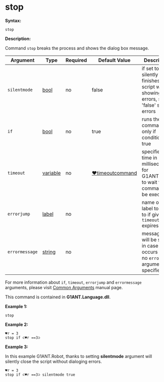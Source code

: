 # stop

**Syntax:**

```G1ANT
stop
```

**Description:**

Command `stop` breaks the process and shows the dialog box message.

| Argument | Type | Required | Default Value | Description |
| -------- | ---- | -------- | ------------- | ----------- |
|`silentmode`| [bool](https://github.com/G1ANT-Robot/G1ANT.Manual/blob/master/G1ANT-Language/Structures/bool.md) | no | false | if set to 'true', silently finishes the script without showing errors, set to 'false' shows errors   |
|`if`| [bool](https://github.com/G1ANT-Robot/G1ANT.Manual/blob/master/G1ANT-Language/Structures/bool.md) | no | true | runs the command only if condition is true |
|`timeout`| [variable](https://github.com/G1ANT-Robot/G1ANT.Manual/blob/master/G1ANT-Language/Special-Characters/variable.md) | no | [♥timeoutcommand](https://github.com/G1ANT-Robot/G1ANT.Manual/blob/master/G1ANT-Language/Variables/Special-Variables.md)  | specifies time in milliseconds for G1ANT.Robot to wait for the command to be executed |
|`errorjump` | [label](https://github.com/G1ANT-Robot/G1ANT.Manual/blob/master/G1ANT-Language/Structures/bool.md) | no | | name of the label to jump to if given `timeout` expires |
|`errormessage`| [string](https://github.com/G1ANT-Robot/G1ANT.Manual/blob/master/G1ANT-Language/Structures/bool.md) | no |  | message that will be shown in case error occurs and no `errorjump` argument is specified |

For more information about `if`, `timeout`, `errorjump` and `errormessage` arguments, please visit [Common Arguments](https://github.com/G1ANT-Robot/G1ANT.Manual/blob/master/G1ANT-Language/Common-Arguments.md)  manual page.

This command is contained in **G1ANT.Language.dll**.

**Example 1:**

```G1ANT
stop
```

**Example 2:**

```G1ANT
♥r = 3
stop if ⊂♥r ==3⊃
```

 

**Example 3:**

In this example G1ANT.Robot, thanks to setting **silentmode** argument will silently close the script without dialoging errors. 

```G1ANT
♥r = 3
stop if ⊂♥r ==3⊃ silentmode true
```
